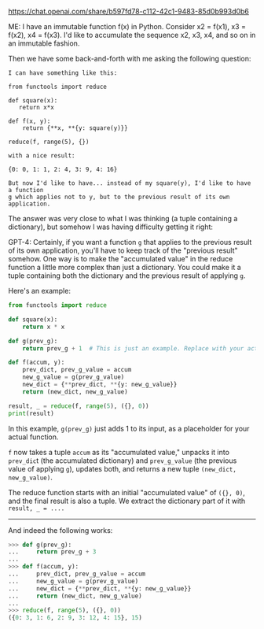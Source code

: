 https://chat.openai.com/share/b597fd78-c112-42c1-9483-85d0b993d0b6

ME: I have an immutable function f(x) in Python. Consider x2 = f(x1), x3 = f(x2), x4 = f(x3). I'd like to accumulate the sequence x2, x3, x4, and so on in an immutable fashion.

Then we have some back-and-forth with me asking the following question:

```
I can have something like this:

from functools import reduce

def square(x):
   return x*x

def f(x, y):
    return {**x, **{y: square(y)}}

reduce(f, range(5), {})

with a nice result:

{0: 0, 1: 1, 2: 4, 3: 9, 4: 16}	

But now I'd like to have... instead of my square(y), I'd like to have a function
g which applies not to y, but to the previous result of its own application.
```

The answer was very close to what I was thinking (a tuple containing a dictionary),
but somehow I was having difficulty getting it right:

GPT-4: Certainly, if you want a function `g` that applies to the previous result of its own application, you'll have to keep track of the "previous result" somehow. One way is to make the "accumulated value" in the reduce function a little more complex than just a dictionary. You could make it a tuple containing both the dictionary and the previous result of applying `g`.

Here's an example:

```python
from functools import reduce

def square(x):
    return x * x

def g(prev_g):
    return prev_g + 1  # This is just an example. Replace with your actual function of `prev_g`

def f(accum, y):
    prev_dict, prev_g_value = accum
    new_g_value = g(prev_g_value)
    new_dict = {**prev_dict, **{y: new_g_value}}
    return (new_dict, new_g_value)

result, _ = reduce(f, range(5), ({}, 0))
print(result)
```

In this example, `g(prev_g)` just adds 1 to its input, as a placeholder for your actual function.

`f` now takes a tuple `accum` as its "accumulated value," unpacks it into `prev_dic`t (the accumulated dictionary) and `prev_g_value` (the previous value of applying `g`), updates both, and returns a new tuple `(new_dict, new_g_value)`.

The reduce function starts with an initial "accumulated value" of `({}, 0)`, and the final result is also a tuple. We extract the dictionary part of it with `result, _ = ....`

---

And indeed the following works:

```python
>>> def g(prev_g):
...     return prev_g + 3
...
>>> def f(accum, y):
...     prev_dict, prev_g_value = accum
...     new_g_value = g(prev_g_value)
...     new_dict = {**prev_dict, **{y: new_g_value}}
...     return (new_dict, new_g_value)
...
>>> reduce(f, range(5), ({}, 0))
({0: 3, 1: 6, 2: 9, 3: 12, 4: 15}, 15)
```
